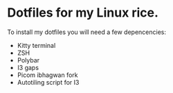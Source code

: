 # Dotfiles for my Linux rice.




To install my dotfiles you will need a few depencencies:

- Kitty terminal
- ZSH
- Polybar
- I3 gaps 
- Picom ibhagwan fork
- Autotiling script for I3




